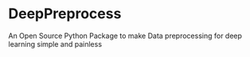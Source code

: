 # DeepPreprocess
An Open Source Python Package to make Data preprocessing for deep learning simple and painless
